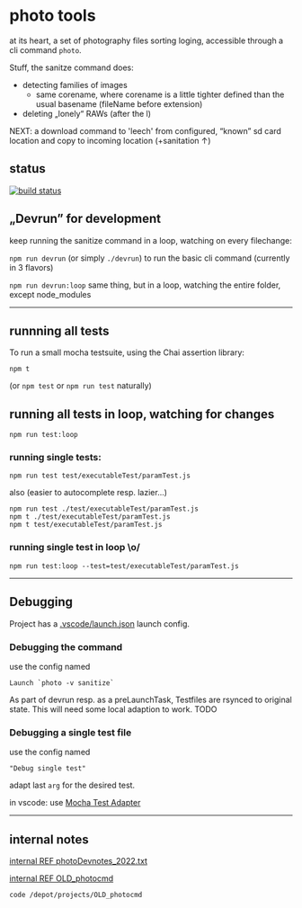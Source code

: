 # photo tools

at its heart, a set of photography files sorting loging, accessible through a cli command `photo`.

Stuff, the sanitze command does:

* detecting families of images
  * same corename, where corename is a little tighter defined than the usual basename (fileName before extension)
* deleting „lonely“ RAWs (after the l)

NEXT: a download command to 'leech' from configured, “known” sd card location and copy to incoming location (+sanitation ↑)

## status

[![build status](https://github.com/nocke/photo/actions/workflows/ci.yml/badge.svg)](https://github.com/nocke/photo/actions/workflows/ci.yml?query=branch%3Amaster)

## „Devrun” for development

keep running the sanitize command in a loop, watching on every filechange:

`npm run devrun` (or simply `./devrun`) to run the basic cli command (currently in 3 flavors)

`npm run devrun:loop` same thing, but in a loop, watching the entire folder, except node_modules

----

## runnning all tests

To run a small mocha testsuite, using the Chai assertion library:

    npm t

(or `npm test` or `npm run test` naturally)

## running all tests in loop, watching for changes

    npm run test:loop

### running single tests:

    npm run test test/executableTest/paramTest.js

also (easier to autocomplete resp. lazier...)

    npm run test ./test/executableTest/paramTest.js
    npm t ./test/executableTest/paramTest.js
    npm t test/executableTest/paramTest.js

### running single test in loop \o/

    npm run test:loop --test=test/executableTest/paramTest.js

----

## Debugging

Project has a [.vscode/launch.json](.vscode/launch.json) launch config.

### Debugging the command

use the config named

    Launch `photo -v sanitize`

As part of devrun resp. as a preLaunchTask, Testfiles are rsynced to original state. This will need some local adaption to work. TODO

### Debugging a single test file

use the config named

    "Debug single test"

adapt last `arg` for the desired test.

in vscode: use [Mocha Test Adapter](https://github.com/hbenl/vscode-mocha-test-adapter)

----

## internal notes

[internal REF photoDevnotes_2022.txt](../knowhow/devnotes/_project/photoDev2022/photoDevnotes_2022.txt)


[internal REF OLD_photocmd](../../depot/projects/OLD_photocmd/)

    code /depot/projects/OLD_photocmd

